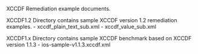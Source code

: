 XCCDF Remediation example documents.


 
XCCDF1.2 Directory contains sample XCCDF version 1.2 remediation examples.
	- xccdf_plain_text_sub.xml
	- xccdf_value_sub.xml

XCCDF1.x Directory contains sample XCCDF benchmark based on XCCDF version 1.1.3
	- ios-sample-v1.1.3.xccdf.xml  